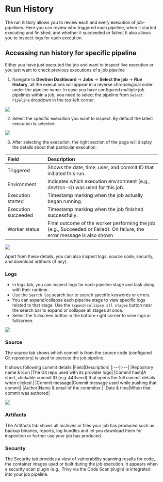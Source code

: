 # Run History

The run history allows you to review each and every execution of job-pipelines. Here you can review who triggered each pipeline, when it started executing and finished, and whether it succeeded or failed. It also allows you to inspect logs for each execution.

## Accessing run history for specific pipeline

Either you have just executed the job and want to inspect live execution or you just want to check previous executions of a job pipeline

1. Navigate to  **Devtron Dashboard** → **Jobs** → **Select the job** → **Run History**, all the executions will appear in a reverse chronological order under the pipeline name. In case you have configured multiple job pipelines within a job, you need to select the pipeline from `Select Pipeline` dropdown in the top-left corner. 

![](https://devtron-public-asset.s3.us-east-2.amazonaws.com/images/create-job/run-history.jpg)

2. Select the specific execution you want to inspect. By default the latest execution is selected.

![](https://devtron-public-asset.s3.us-east-2.amazonaws.com/images/create-job/run-history-select-execution.jpg)

3. After selecting the execution, the right section of the page will display the details about that particular execution.

|Field|Description|
|:---|:---|
|Triggered|Shows the date, time, user, and commit ID that initiated this run.|
|Environment|Indicates which execution environment (e.g., devtron-ci) was used for this job.|
|Execution started|Timestamp marking when the job actually began running.|
|Execution succeeded|Timestamp marking when the job finished successfully.|
|Worker status|Final outcome of the worker performing the job (e.g., Succeeded or Failed). On failure, the error message is also shown|

![](https://devtron-public-asset.s3.us-east-2.amazonaws.com/images/create-job/run-history-details.jpg)

Apart from these details, you can also inspect logs, source code, security, and download artifacts (if any).

### Logs
* In logs tab, you can inspect logs for each pipeline stage and task along with their runtime.
* Use the `Search log` search bar to search specific keywords or errors.
* You can expand/collapse each pipeline stage to view specific logs related to that stage. Use the `Expand/collapse all stages` button near the search bar to expand or collapse all stages at once.
* Select the fullscreen button in the bottom-right corner to view logs in fullscreen.

![](https://devtron-public-asset.s3.us-east-2.amazonaws.com/images/create-job/run-history-logs.jpg)

### Source
The source tab shows which commit is from the source code (configured Git repository) is used to execute the job pipeline. 

It shows following commit details
|Field|Description|
|:---|:---|
|Repository name & icon |The Git repo used with its provider logo|
|Commit hash|A short, clickable commit ID (e.g. 443vecd) that opens the full commit details when clicked.|
|Commit message|Commit message used while pushing that commit|
|Author|Name & email of the committer.|
|Date & time|When that commit was authored|

![](https://devtron-public-asset.s3.us-east-2.amazonaws.com/images/create-job/run-history-source.jpg)

### Artifacts 
The Artifacts tab shows all archives or files your job has produced such as backup binaries, reports, log bundles and let you download them for inspection or further use your job has produced.

### Security

The Security tab provides a view of vulnerability scanning results for code, the container images used or built  during the job execution. It appears when a security scan plugin (e.g., Trivy via the Code Scan plugin) is integrated into your job pipeline.